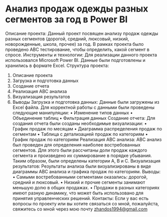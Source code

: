 # Анализ продаж одежды разных сегментов за год в Power BI
Описание проекта:
Данный проект посвящен анализу продаж одежды разных сегментов (дорогой, средний, люксовый, низкий, новорожденные, школа, прочее) за год. В рамках проекта было проведено ABC тестирование, чтобы определить, какой сегмент в спросе.
Инструменты и технологии:
Для реализации данного проекта использовался Microsoft Power BI. Данные были подготовлены и хранились в формате Excel.
Структура проекта:
1.	Описание проекта
2.	Загрузка и подготовка данных
3.	Создание отчета
4.	Реализация ABC анализа
5.	Визуализация результатов
6.	Выводы
Загрузка и подготовка данных:
Данные были загружены из Excel файла. Для корректной работы с данными были проведены следующие манипуляции:
•	Изменение типов данных
•	Объединение таблиц
•	Фильтрация данных
Создание отчета:
Для создания отчета были созданы необходимые визуализации:
•	График продаж по месяцам
•	Диаграмма распределения продаж по сегментам
•	Таблица с детализацией продаж по категориям
•	График продаж по категориям
Реализация ABC анализа:
ABC анализ был проведен для определения наиболее востребованных сегментов. Для этого были рассчитаны доли продаж каждого сегмента и произведено их суммирование в порядке убывания. Таким образом, были определены категории A, B и C.
Визуализация результатов:
Результаты анализа были визуализированы в виде диаграммы ABC анализа и графика продаж по категориям.
Выводы:
•	Самыми востребованными сегментами оказались: дорогой, средний и люксовый.
•	Низкий и прочие сегменты занимают меньшую долю в общих продажах.
•	Продажи в разных категориях имеют разную динамику, что может быть использовано для принятия управленческих решений.
Контакты:
Если у вас есть вопросы по проекту или вы хотите связаться со мной, пожалуйста, свяжитесь со мной через мою почту zhandos1994@gmail.com


